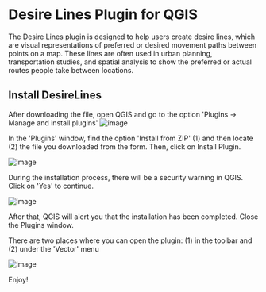 # Desire Lines Plugin for QGIS

The Desire Lines plugin is designed to help users create desire lines, which are visual representations of preferred or desired movement paths between points on a map. These lines are often used in urban planning, transportation studies, and spatial analysis to show the preferred or actual routes people take between locations.

## Install DesireLines

After downloading the file, open QGIS and go to the option 'Plugins -> Manage and install plugins'
![image](https://github.com/user-attachments/assets/e30e8a55-965b-4c18-8943-7e83ba1dccc1)

In the 'Plugins' window, find the option 'Install from ZIP' (1) and then locate (2) the file you downloaded from the form. Then, click on Install Plugin.

![image](https://github.com/user-attachments/assets/d1580b18-e1e3-43e5-bb0a-afe537055b9e)

During the installation process, there will be a security warning in QGIS. Click on 'Yes' to continue.

![image](https://github.com/user-attachments/assets/e1766428-7feb-4df4-bc14-8fd33d0f1eb9)

After that, QGIS will alert you that the installation has been completed. Close the Plugins window.

There are two places where you can open the plugin: (1) in the toolbar and (2) under the 'Vector' menu

![image](https://github.com/user-attachments/assets/69aaddac-a9c1-4cee-a3cb-c3fb0cbf7148)

Enjoy!
